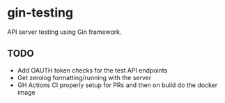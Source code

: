 # gin-testing

API server testing using Gin framework.

## TODO
- Add OAUTH token checks for the test API endpoints
- Get zerolog formatting/running with the server
- GH Actions CI properly setup for PRs and then on build do the docker image

